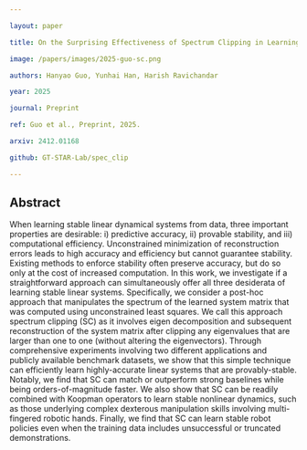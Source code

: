```yaml
---

layout: paper

title: On the Surprising Effectiveness of Spectrum Clipping in Learning Stable Linear Dynamics

image: /papers/images/2025-guo-sc.png

authors: Hanyao Guo, Yunhai Han, Harish Ravichandar

year: 2025

journal: Preprint

ref: Guo et al., Preprint, 2025.

arxiv: 2412.01168

github: GT-STAR-Lab/spec_clip

---
```


## Abstract

When learning stable linear dynamical systems from data, three important properties are desirable: i) predictive accuracy, ii) provable stability, and iii) computational efficiency. Unconstrained minimization of reconstruction errors leads to high accuracy and efficiency but cannot guarantee stability. Existing methods to enforce stability often preserve accuracy, but do so only at the cost of increased computation. In this work, we investigate if a straightforward approach can simultaneously offer all three desiderata of learning stable linear systems. Specifically, we consider a post-hoc approach that manipulates the spectrum of the learned system matrix that was computed using unconstrained least squares. We call this approach spectrum clipping (SC) as it involves eigen decomposition and subsequent reconstruction of the system matrix after clipping any eigenvalues that are larger than one to one (without altering the eigenvectors). Through comprehensive experiments involving two different applications and publicly available benchmark datasets, we show that this simple technique can efficiently learn highly-accurate linear systems that are provably-stable. Notably, we find that SC can match or outperform strong baselines while being orders-of-magnitude faster. We also show that SC can be readily combined with Koopman operators to learn stable nonlinear dynamics, such as those underlying complex dexterous manipulation skills involving multi-fingered robotic hands. Finally, we find that SC can learn stable robot policies even when the training data includes unsuccessful or truncated demonstrations.
